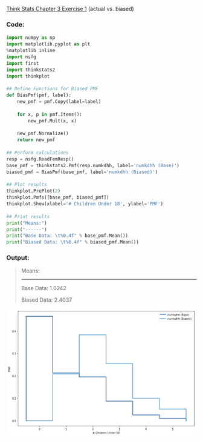[Think Stats Chapter 3 Exercise 1](http://greenteapress.com/thinkstats2/html/thinkstats2004.html#toc31) (actual vs. biased)

### Code:

```python
import numpy as np
import matplotlib.pyplot as plt
%matplotlib inline
import nsfg
import first
import thinkstats2
import thinkplot

## Define Functions for Biased PMF
def BiasPmf(pmf, label):
    new_pmf = pmf.Copy(label=label)
    
    for x, p in pmf.Items():
        new_pmf.Mult(x, x)
        
    new_pmf.Normalize()
    return new_pmf
    
## Perform calculations
resp = nsfg.ReadFemResp()
base_pmf = thinkstats2.Pmf(resp.numkdhh, label='numkdhh (Base)')
biased_pmf = BiasPmf(base_pmf, label='numkdhh (Biased)')

## Plot results
thinkplot.PrePlot(2)
thinkplot.Pmfs([base_pmf, biased_pmf])
thinkplot.Show(xlabel='# Children Under 18', ylabel='PMF')

## Print results
print("Means:")
print("------")
print("Base Data: \t%0.4f" % base_pmf.Mean())
print("Biased Data: \t%0.4f" % biased_pmf.Mean())
```

### Output:

> Means:
> 
> ---
> 
> Base Data: 	1.0242
> 
> Biased Data: 	2.4037

![3-1_Figure.png](3-1_Figure.png)